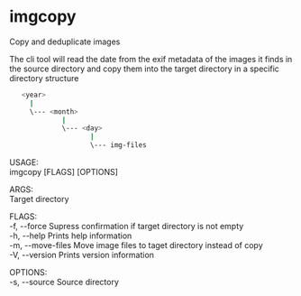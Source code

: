 # imgcopy
Copy and deduplicate images

The cli tool will read the date from the exif metadata of the images it finds in the source directory and copy them into the target directory in a specific directory structure

```bash
   <year>  
     |  
     \--- <month>  
             |  
             \--- <day>  
                    |  
                    \--- img-files  
```
  
USAGE:  
    imgcopy [FLAGS] [OPTIONS] <target>  
   
ARGS:  
    <target>    Target directory  
  
FLAGS:  
    -f, --force         Supress confirmation if target directory is not empty  
    -h, --help          Prints help information  
    -m, --move-files    Move image files to taget directory instead of copy  
    -V, --version       Prints version information  
  
OPTIONS:  
    -s, --source <source>    Source directory  
